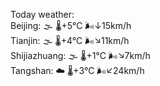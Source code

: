 Today weather:  
Beijing: 🌫  🌡️+5°C 🌬️↓15km/h  
Tianjin: 🌫  🌡️+4°C 🌬️↘11km/h  
Shijiazhuang: 🌫  🌡️+1°C 🌬️↘7km/h  
Tangshan: ☁️   🌡️+3°C 🌬️↙24km/h  
